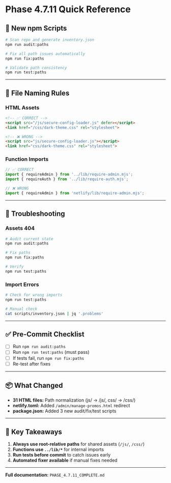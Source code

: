 # Phase 4.7.11 Quick Reference

## 🚀 New npm Scripts

```bash
# Scan repo and generate inventory.json
npm run audit:paths

# Fix all path issues automatically
npm run fix:paths

# Validate path consistency
npm run test:paths
```

---

## 📝 File Naming Rules

### HTML Assets
```html
<!-- ✅ CORRECT -->
<script src="/js/secure-config-loader.js" defer></script>
<link href="/css/dark-theme.css" rel="stylesheet">

<!-- ❌ WRONG -->
<script src="js/secure-config-loader.js"></script>
<link href="css/dark-theme.css" rel="stylesheet">
```

### Function Imports
```javascript
// ✅ CORRECT
import { requireAdmin } from '../lib/require-admin.mjs';
import { requireAuth } from '../lib/require-auth.mjs';

// ❌ WRONG
import { requireAdmin } from 'netlify/lib/require-admin.mjs';
```

---

## 🔧 Troubleshooting

### Assets 404
```bash
# Audit current state
npm run audit:paths

# Fix paths
npm run fix:paths

# Verify
npm run test:paths
```

### Import Errors
```bash
# Check for wrong imports
npm run test:paths

# Manual check
cat scripts/inventory.json | jq '.problems'
```

---

## ✅ Pre-Commit Checklist

- [ ] Run `npm run audit:paths`
- [ ] Run `npm run test:paths` (must pass)
- [ ] If tests fail, run `npm run fix:paths`
- [ ] Re-test after fixes

---

## 📦 What Changed

- **31 HTML files:** Path normalization (js/ → /js/, css/ → /css/)
- **netlify.toml:** Added `/admin/manage-promos.html` redirect
- **package.json:** Added 3 new audit/fix/test scripts

---

## 🎯 Key Takeaways

1. **Always use root-relative paths** for shared assets (`/js/`, `/css/`)
2. **Functions use `../lib/*`** for internal imports
3. **Run tests before commit** to catch issues early
4. **Automated fixer available** if manual fixes needed

---

**Full documentation:** `PHASE_4.7.11_COMPLETE.md`
